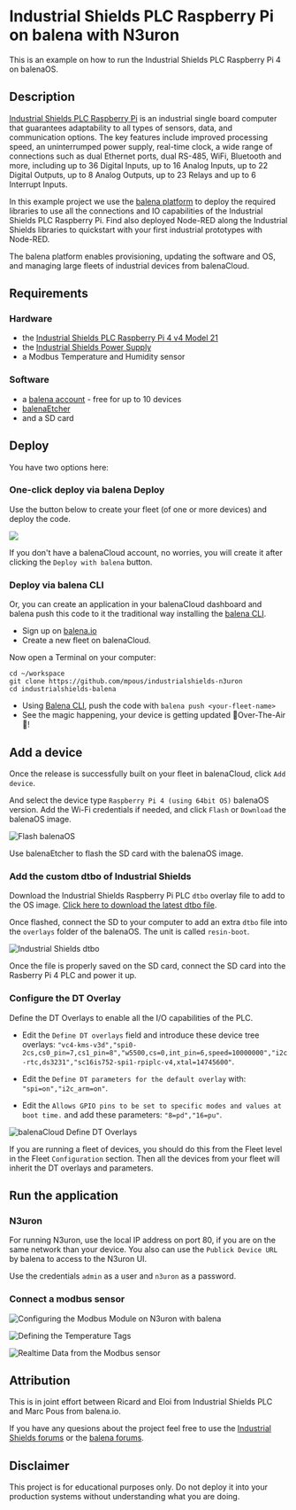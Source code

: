 # Industrial Shields PLC Raspberry Pi on balena with N3uron

This is an example on how to run the Industrial Shields PLC Raspberry Pi 4 on balenaOS.

## Description

[Industrial Shields PLC Raspberry Pi](https://www.industrialshields.com/es_ES/industrial-plc-pac-raspberry-pi-202009) is an industrial single board computer that guarantees adaptability to all types of sensors, data, and communication options. The key features include improved processing speed, an uninterrumped power supply, real-time clock, a wide range of connections such as dual Ethernet ports, dual RS-485, WiFi, Bluetooth and more, including up to 36 Digital Inputs, up to 16 Analog Inputs, up to 22 Digital Outputs, up to 8 Analog Outputs, up to 23 Relays and up to 6 Interrupt Inputs.

In this example project we use the [balena platform](https://balena.io) to deploy the required libraries to use all the connections and IO capabilities of the Industrial Shields PLC Raspberry Pi. Find also deployed Node-RED along the Industrial Shields libraries to quickstart with your first industrial prototypes with Node-RED.

The balena platform enables provisioning, updating the software and OS, and managing large fleets of industrial devices from balenaCloud. 

## Requirements

### Hardware

* the [Industrial Shields PLC Raspberry Pi 4 v4 Model 21](https://www.industrialshields.com/es_ES/shop/raspberry-plc-21-2230?attrib=73-416&view_mode=grid#attr=2607,702,743,4073,534,7119,7120,143,5807,4218,4219,4220)
* the [Industrial Shields Power Supply](https://www.industrialshields.com/es_ES/shop/is-ac12vdc2-5adin-fuente-alimentacion-carril-din-30w-12v-salida-659?attrib=49-456&view_mode=grid#attr=3657)
* a Modbus Temperature and Humidity sensor 

### Software

* a [balena account](https://dashboard.balena-cloud.com/signup) - free for up to 10 devices
* [balenaEtcher](https://etcher.balena.io/)
* and a SD card


## Deploy

You have two options here:

### One-click deploy via balena Deploy

Use the button below to create your fleet (of one or more devices) and deploy the code.

[![](https://balena.io/deploy.svg)](https://dashboard.balena-cloud.com/deploy?repoUrl=https://github.com/mpous/industrialshields-n3uron)

If you don't have a balenaCloud account, no worries, you will create it after clicking the `Deploy with balena` button.


### Deploy via balena CLI

Or, you can create an application in your balenaCloud dashboard and balena push this code to it the traditional way installing the [balena CLI](https://www.balena.io/docs/reference/balena-cli/).

- Sign up on [balena.io](https://dashboard.balena.io/signup)
- Create a new fleet on balenaCloud.

Now open a Terminal on your computer:

```
cd ~/workspace
git clone https://github.com/mpous/industrialshields-n3uron
cd industrialshields-balena
```

- Using [Balena CLI](https://www.balena.io/docs/reference/cli/), push the code with `balena push <your-fleet-name>`
- See the magic happening, your device is getting updated 🌟Over-The-Air🌟!


## Add a device

Once the release is successfully built on your fleet in balenaCloud, click `Add device`.

And select the device type `Raspberry Pi 4 (using 64bit OS)` balenaOS version. Add the Wi-Fi credentials if needed, and click `Flash` or `Download` the balenaOS image.

![Flash balenaOS](https://github.com/Industrial-Shields/industrialshields-balena/assets/173156/651ee471-9104-4307-9ceb-094a36a70113)

Use balenaEtcher to flash the SD card with the balenaOS image.

### Add the custom dtbo of Industrial Shields

Download the Industrial Shields Raspberry Pi PLC `dtbo` overlay file to add to the OS image. [Click here to download the latest dtbo file](https://apps.industrialshields.com/main/rpi/rpiplc_click_v4/sc16is752-spi1-rpiplc-v4.dtbo).

Once flashed, connect the SD to your computer to add an extra `dtbo` file into the `overlays` folder of the balenaOS. The unit is called `resin-boot`.

![Industrial Shields dtbo](https://github.com/mpous/industrialshields-balena/assets/173156/734b42c7-2879-47c9-be24-0ea2e3571f44)

Once the file is properly saved on the SD card, connect the SD card into the Rasberry Pi 4 PLC and power it up.

### Configure the DT Overlay

Define the DT Overlays to enable all the I/O capabilities of the PLC.

* Edit the `Define DT overlays` field and introduce these device tree overlays: `"vc4-kms-v3d","spi0-2cs,cs0_pin=7,cs1_pin=8","w5500,cs=0,int_pin=6,speed=10000000","i2c-rtc,ds3231","sc16is752-spi1-rpiplc-v4,xtal=14745600"`.

* Edit the `Define DT parameters for the default overlay` with: `"spi=on","i2c_arm=on"`.

* Edit the `Allows GPIO pins to be set to specific modes and values at boot time.` and add these parameters: `"8=pd","16=pu"`.

![balenaCloud Define DT Overlays](https://github.com/mpous/industrialshields-balena/assets/173156/3c6f40f8-09fc-41ab-9e3b-d26d76278b52)

If you are running a fleet of devices, you should do this from the Fleet level in the Fleet `Configuration` section. Then all the devices from your fleet will inherit the DT overlays and parameters.


## Run the application

### N3uron

For running N3uron, use the local IP address on port 80, if you are on the same network than your device. You also can use the `Publick Device URL` by balena to access to the N3uron UI.

Use the credentials `admin` as a user and `n3uron` as a password.

### Connect a modbus sensor

![Configuring the Modbus Module on N3uron with balena](https://github.com/mpous/industrialshields-n3uron/assets/173156/de8b7914-81c8-43ad-aff9-de5722a9b8ef)

![Defining the Temperature Tags](https://github.com/mpous/industrialshields-n3uron/assets/173156/21b1c94c-d045-45ae-b035-01af4c623560)

![Realtime Data from the Modbus sensor](https://github.com/mpous/industrialshields-n3uron/assets/173156/e7b32e94-3eea-403c-8903-469422823fed)


## Attribution

This is in joint effort between Ricard and Eloi from Industrial Shields PLC and Marc Pous from balena.io.

If you have any quesions about the project feel free to use the [Industrial Shields forums](https://www.industrialshields.com/forum/forum-controllers-plc-17) or the [balena forums](https://forums.balena.io).

## Disclaimer

This project is for educational purposes only. Do not deploy it into your production systems without understanding what you are doing. 

